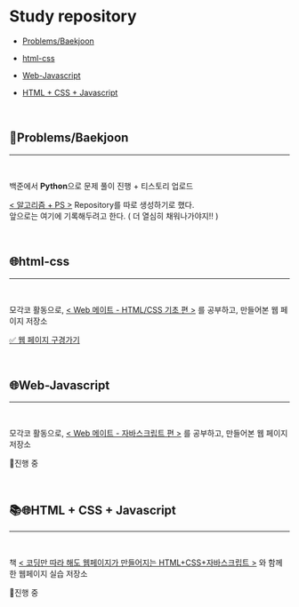 # Study repository

- [Problems/Baekjoon](#problemsbaekjoon)
- [html-css](#html-css)
- [Web-Javascript](#web-javascript)
- [HTML + CSS + Javascript](#html--css--javascript)
  
  <br>
## 💭Problems/Baekjoon

---  
  
<br>

백준에서 **Python**으로 문제 풀이 진행 + 티스토리 업로드  
  
[< 알고리즘 + PS >](https://github.com/jyajoo/Algorithm "") Repository를 따로 생성하기로 했다.  
앞으로는 여기에 기록해두려고 한다. ( 더 열심히 채워나가야지!! )
  
<br>

## 🌐html-css  

---  
  
<br>

모각코 활동으로, [< Web 메이트 - HTML/CSS 기초 편 >](https://codemate.kr/project/WEB-메이트-HTMLCSS-기초편 "모각코-코드메이트") 를 공부하고, 만들어본 웹 페이지 저장소  
  
[✅ 웹 페이지 구경가기](html-css\html-css.md)  
  
  <br>

## 🌐Web-Javascript

---
  
  <br>

모각코 활동으로, [< Web 메이트 - 자바스크립트 편 >](https://codemate.kr/project/WEB-메이트-자바스크립트-편 "모각코-코드메이트") 를 공부하고, 만들어본 웹 페이지 저장소 

🔴진행 중

<br>
  
## 📚🌐HTML + CSS + Javascript

---
  
  <br>

책 [< 코딩만 따라 해도 웹페이지가 만들어지는 HTML+CSS+자바스크립트 >](https://book.naver.com/bookdb/book_detail.nhn?bid=21499497) 와 함께한 웹페이지 실습 저장소

🔴진행 중
